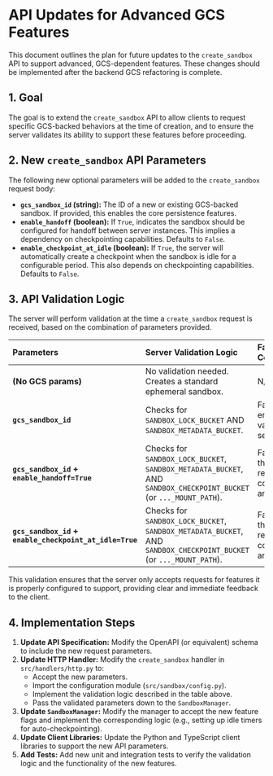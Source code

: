 # API Updates for Advanced GCS Features

This document outlines the plan for future updates to the `create_sandbox` API to support advanced, GCS-dependent features. These changes should be implemented after the backend GCS refactoring is complete.

## 1. Goal

The goal is to extend the `create_sandbox` API to allow clients to request specific GCS-backed behaviors at the time of creation, and to ensure the server validates its ability to support these features before proceeding.

## 2. New `create_sandbox` API Parameters

The following new optional parameters will be added to the `create_sandbox` request body:

- **`gcs_sandbox_id` (string):** The ID of a new or existing GCS-backed sandbox. If provided, this enables the core persistence features.
- **`enable_handoff` (boolean):** If `True`, indicates the sandbox should be configured for handoff between server instances. This implies a dependency on checkpointing capabilities. Defaults to `False`.
- **`enable_checkpoint_at_idle` (boolean):** If `True`, the server will automatically create a checkpoint when the sandbox is idle for a configurable period. This also depends on checkpointing capabilities. Defaults to `False`.

## 3. API Validation Logic

The server will perform validation at the time a `create_sandbox` request is received, based on the combination of parameters provided.

| Parameters | Server Validation Logic | Failure Condition |
| :--- | :--- | :--- |
| **(No GCS params)** | No validation needed. Creates a standard ephemeral sandbox. | N/A |
| **`gcs_sandbox_id`** | Checks for `SANDBOX_LOCK_BUCKET` AND `SANDBOX_METADATA_BUCKET`. | Fails if either environment variable is not set. |
| **`gcs_sandbox_id` + `enable_handoff=True`** | Checks for `SANDBOX_LOCK_BUCKET`, `SANDBOX_METADATA_BUCKET`, AND `SANDBOX_CHECKPOINT_BUCKET` (or `..._MOUNT_PATH`). | Fails if any of the three required configurations are missing. |
| **`gcs_sandbox_id` + `enable_checkpoint_at_idle=True`** | Checks for `SANDBOX_LOCK_BUCKET`, `SANDBOX_METADATA_BUCKET`, AND `SANDBOX_CHECKPOINT_BUCKET` (or `..._MOUNT_PATH`). | Fails if any of the three required configurations are missing. |

This validation ensures that the server only accepts requests for features it is properly configured to support, providing clear and immediate feedback to the client.

## 4. Implementation Steps

1.  **Update API Specification:** Modify the OpenAPI (or equivalent) schema to include the new request parameters.
2.  **Update HTTP Handler:** Modify the `create_sandbox` handler in `src/handlers/http.py` to:
    - Accept the new parameters.
    - Import the configuration module (`src/sandbox/config.py`).
    - Implement the validation logic described in the table above.
    - Pass the validated parameters down to the `SandboxManager`.
3.  **Update `SandboxManager`:** Modify the manager to accept the new feature flags and implement the corresponding logic (e.g., setting up idle timers for auto-checkpointing).
4.  **Update Client Libraries:** Update the Python and TypeScript client libraries to support the new API parameters.
5.  **Add Tests:** Add new unit and integration tests to verify the validation logic and the functionality of the new features.
